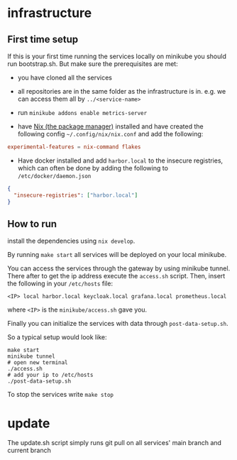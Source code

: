 # infrastructure

## First time setup
If this is your first time running the services locally on minikube you should run bootstrap.sh. But make sure the prerequisites are met:
- you have cloned all the services

- all repositories are in the same folder as the infrastructure is in. e.g. we can access them all by `../<service-name>`

- run `minikube addons enable metrics-server`


- have [Nix (the package manager)](https://nixos.org/download/) installed and have created the following config `~/.config/nix/nix.conf` and add the following:
```conf
experimental-features = nix-command flakes
```

- Have docker installed and add `harbor.local` to the insecure registries, which can often be done by adding the following to `/etc/docker/daemon.json`

```json
{
  "insecure-registries": ["harbor.local"]
}
```


## How to run
install the dependencies using `nix develop`.

By running `make start` all services will be deployed on your local minikube.

You can access the services through the gateway by using minikube tunnel. There after to get the ip address execute the `access.sh` script. Then, insert the following in your `/etc/hosts` file:
```
<IP> local harbor.local keycloak.local grafana.local prometheus.local
```
where `<IP>` is the `minikube/access.sh` gave you.



Finally you can initialize the services with data through `post-data-setup.sh`.

So a typical setup would look like:
```
make start
minikube tunnel 
# open new terminal
./access.sh
# add your ip to /etc/hosts
./post-data-setup.sh
```

To stop the services write `make stop`


# update
The update.sh script simply runs git pull on all services' main branch and current branch

